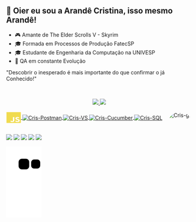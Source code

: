 ## 👋 Oier eu sou a Arandê Cristina, isso mesmo Arandê!

- 🎮 Amante de The Elder Scrolls V - Skyrim
- 🎓 Formada em Processos de Produção FatecSP
- 🎓 Estudante de Engenharia da Computação na UNIVESP
- 🌱 QA em constante Evolução

 
<div>
"Descobrir o inesperado é mais importante do que confirmar o já Conhecido!" 
  
</div>

<!---
Arande-Cris/Arande-Cris is a ✨ special ✨ repository because its `README.md` (this file) appears on your GitHub profile.
You can click the Preview link to take a look at your changes.
--->
</br>

##

<div align="center">
  <a href="https://github.com/Arande-Cris">
  <img  height="170em" src="https://github-readme-stats.vercel.app/api?username=Arande-Cris&show_icons=true&theme=radical&include_all_commits=true&count_private=true"/>
    <img height="170em" src="https://github-readme-stats.vercel.app/api/top-langs/?username=Arande-Cris&layout=compact&langs_count=7&theme=radical"/>
   
   
</div>  
  
<div style="display: inline_block"><br>
  <img align="center" alt="Cris-Js" height="30" width="40" src="https://raw.githubusercontent.com/devicons/devicon/master/icons/javascript/javascript-plain.svg">
 <img align="center" alt="Cris-Postman" height="30" width="40" src="https://img.icons8.com/external-tal-revivo-shadow-tal-revivo/24/000000/external-postman-is-the-only-complete-api-development-environment-logo-shadow-tal-revivo.png"/>
  <img align="center" alt="Cris-VS" height="30" width="40" src="https://cdn.jsdelivr.net/gh/devicons/devicon/icons/vscode/vscode-original.svg" />
   <img align="center" alt="Cris-Cucumber" height="30" width="40" src="https://cdn.jsdelivr.net/gh/devicons/devicon/icons/cucumber/cucumber-plain.svg" />
   <img align="center" alt="Cris-SQL" height="30" width="40" src="https://cdn.jsdelivr.net/gh/devicons/devicon/icons/postgresql/postgresql-original-wordmark.svg" />
  <img align="right"  alt="Cris-gif" height="150" style="border-radius:50px;" src="https://acegif.com/wp-content/uploads/cat-typing-12.gif">
 
</div>

##
<div>
<a href = "mailto:arande89@gmail.com"><img src="https://img.shields.io/badge/Gmail-D14836?style=for-the-badge&logo=gmail&logoColor=white" target="_blank"></a>
<a href="https://www.linkedin.com/in/arand%C3%AA-souza-8b7916190" target="_blank"><img src="https://img.shields.io/badge/-LinkedIn-%230077B5?style=for-the-badge&logo=linkedin&logoColor=white" target="_blank"></a> 
<a href = "https://api.whatsapp.com/send/?phone=5511974487248&text&app_absent=0"><img src = "https://img.shields.io/badge/WhatsApp-25D366?style=for-the-badge&logo=whatsapp&logoColor=white" target = "_blank"></a>
<a href = "https://t.me/mystica89"><img src = "https://img.shields.io/badge/Telegram-2CA5E0?style=for-the-badge&logo=telegram&logoColor=white" target = "_blank"></a>
<a href="https://www.youtube.com/channel/UCJbgXMH1XRq_vspatnbAsjg" target="_blank"><img src="https://img.shields.io/badge/YouTube-FF0000?style=for-the-badge&logo=youtube&logoColor=white" target="_blank"></a>
   
  ![Snake animation](https://github.com/Arande-Cris/Arande-Cris/blob/output/github-contribution-grid-snake.svg)
</div>
